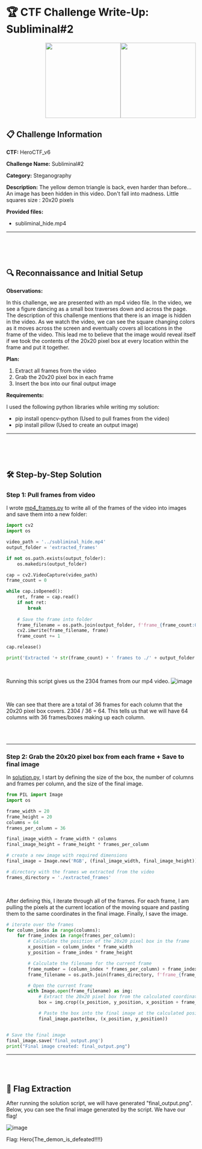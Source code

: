 # 🏆 **CTF Challenge Write-Up: Subliminal#2**
<div align="right"><img src="https://github.com/user-attachments/assets/8c1f1bcf-74e6-43fe-b364-b94353c1b039" width="200px" height="200px"/><img src="https://github.com/user-attachments/assets/8c9bf907-1281-4e95-84d6-44ef0213a426" width="200px" height="200px"/></div>

## 📋 Challenge Information 

**CTF:** HeroCTF_v6 

**Challenge Name:** Subliminal#2

**Category:** Steganography

**Description:**
The yellow demon triangle is back, even harder than before... An image has been hidden in this video. Don't fall into madness.
Little squares size : 20x20 pixels

**Provided files:**
* subliminal_hide.mp4

---
<br><br><br>
## 🔍 Reconnaissance and Initial Setup

**Observations:** 

In this challenge, we are presented with an mp4 video file. In the video, we see a figure dancing as a small box traverses down and across the page. The description of this challenge mentions that there is an image is hidden in the video. As we watch the video, we can see the square changing colors as it moves across the screen and eventually covers all locations in the frame of the video. This lead me to believe that the image would reveal itself if we took the contents of the 20x20 pixel box at every location within the frame and put it together.

**Plan:**
1. Extract all frames from the video
2. Grab the 20x20 pixel box in each frame
3. Insert the box into our final output image

**Requirements:**

I used the following python libraries while writing my solution:
* pip install opencv-python  (Used to pull frames from the video)
* pip install pillow  (Used to create an output image)

---
<br><br><br>
## 🛠️ Step-by-Step Solution

### Step 1: Pull frames from video

I wrote [mp4_frames.py](https://github.com/SeanValley/CTF_Writeups/blob/main/HeroCTF_v6/steg_subliminal2/solution/mp4_frames.py) to write all of the frames of the video into images and save them into a new folder:
```python
import cv2
import os

video_path = '../subliminal_hide.mp4'
output_folder = 'extracted_frames'

if not os.path.exists(output_folder):
    os.makedirs(output_folder)

cap = cv2.VideoCapture(video_path)
frame_count = 0

while cap.isOpened():
    ret, frame = cap.read()
    if not ret:
        break
    
    # Save the frame into folder
    frame_filename = os.path.join(output_folder, f'frame_{frame_count:04d}.png')
    cv2.imwrite(frame_filename, frame)
    frame_count += 1

cap.release()

print('Extracted '+ str(frame_count) + ' frames to ./' + output_folder + '/')
```

<br>

Running this script gives us the 2304 frames from our mp4 video. 
![image](https://github.com/user-attachments/assets/6a7a3cb7-2777-4859-a636-dc10e27984ef)

<br>

We can see that there are a total of 36 frames for each column that the 20x20 pixel box covers. 2304 / 36 = 64. This tells us that we will have 64 columns with 36 frames/boxes making up each column.

<br><br>
<hr>

### Step 2: Grab the 20x20 pixel box from each frame + Save to final image

In [solution.py](https://github.com/SeanValley/CTF_Writeups/blob/main/HeroCTF_v6/steg_subliminal2/solution/solution.py), I start by defining the size of the box, the number of columns and frames per column, and the size of the final image.
```python
from PIL import Image
import os

frame_width = 20
frame_height = 20
columns = 64
frames_per_column = 36

final_image_width = frame_width * columns
final_image_height = frame_height * frames_per_column

# create a new image with required dimensions
final_image = Image.new('RGB', (final_image_width, final_image_height))

# directory with the frames we extracted from the video
frames_directory = './extracted_frames'
```

<br>

After defining this, I iterate through all of the frames. For each frame, I am pulling the pixels at the current location of the moving square and pasting them to the same coordinates in the final image. Finally, I save the image.
```python
# iterate over the frames
for column_index in range(columns):
    for frame_index in range(frames_per_column):
        # Calculate the position of the 20x20 pixel box in the frame
        x_position = column_index * frame_width
        y_position = frame_index * frame_height

        # Calculate the filename for the current frame
        frame_number = (column_index * frames_per_column) + frame_index
        frame_filename = os.path.join(frames_directory, f'frame_{frame_number:04d}.png')

        # Open the current frame
        with Image.open(frame_filename) as img:
            # Extract the 20x20 pixel box from the calculated coordinates
            box = img.crop((x_position, y_position, x_position + frame_width, y_position + frame_height))

            # Paste the box into the final image at the calculated position
            final_image.paste(box, (x_position, y_position))


# Save the final image
final_image.save('final_output.png')
print("Final image created: final_output.png")
```
---
<br><br>

## 🏁 Flag Extraction

After running the solution script, we will have generated "final_output.png". Below, you can see the final image generated by the script. We have our flag!

![image](https://github.com/user-attachments/assets/e92cd5d0-1e5b-4dc5-b0d9-cc49a5671520)


Flag: Hero{The_demon_is_defeated!!!!}
